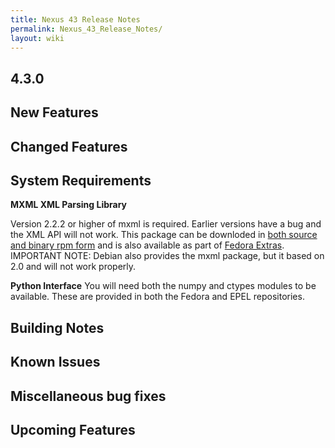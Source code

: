 ```yaml
---
title: Nexus 43 Release Notes
permalink: Nexus_43_Release_Notes/
layout: wiki
---
```


4.3.0
-----

New Features
------------

Changed Features
----------------

System Requirements
-------------------

**MXML XML Parsing Library**

Version 2.2.2 or higher of mxml is required. Earlier versions have a bug
and the XML API will not work. This package can be downloded in [both
source and binary rpm
form](http://www.easysw.com/~mike/mxml/software.php) and is also
available as part of [Fedora
Extras](http://fedoraproject.org/wiki/Extras/UsingExtras). IMPORTANT
NOTE: Debian also provides the mxml package, but it based on 2.0 and
will not work properly.

**Python Interface** You will need both the numpy and ctypes modules to
be available. These are provided in both the Fedora and EPEL
repositories.

Building Notes
--------------

Known Issues
------------

Miscellaneous bug fixes
-----------------------

Upcoming Features
-----------------
